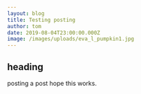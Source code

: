 ```yaml
---
layout: blog
title: Testing posting
author: tom
date: 2019-08-04T23:00:00.000Z
image: /images/uploads/eva_l_pumpkin1.jpg
---
```

## heading

posting a post hope this works.
